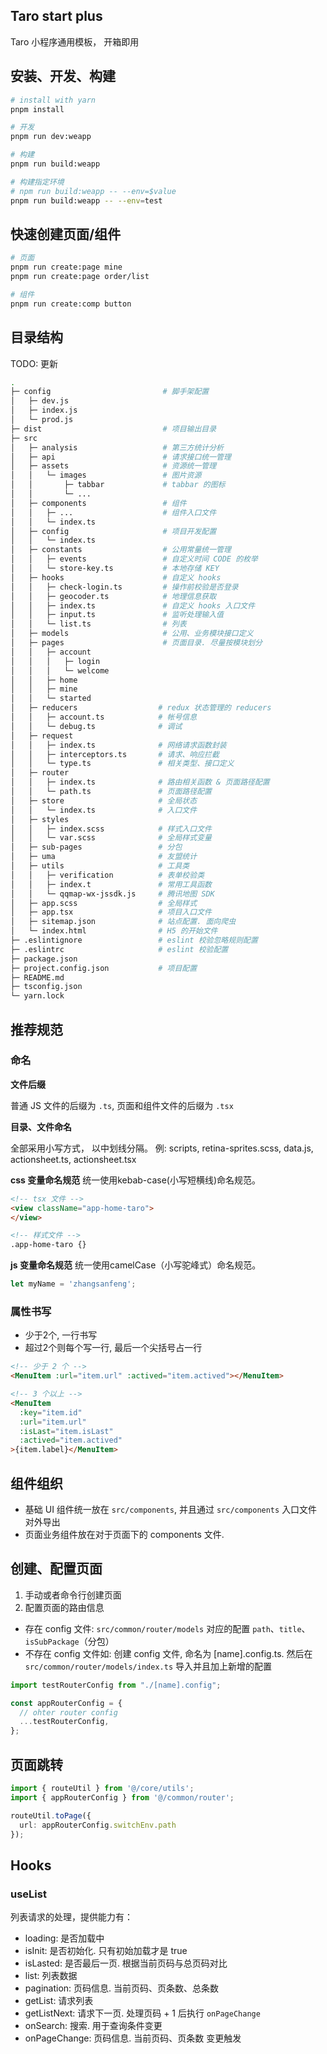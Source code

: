 ## Taro start plus
Taro 小程序通用模板， 开箱即用


## 安装、开发、构建

```bash
# install with yarn
pnpm install

# 开发
pnpm run dev:weapp

# 构建
pnpm run build:weapp

# 构建指定环境
# npm run build:weapp -- --env=$value
pnpm run build:weapp -- --env=test
```

## 快速创建页面/组件
```bash
# 页面
pnpm run create:page mine
pnpm run create:page order/list

# 组件
pnpm run create:comp button
```


## 目录结构 
TODO: 更新
```bash
.
├─ config                         # 脚手架配置
│   ├─ dev.js
│   ├─ index.js
│   └─ prod.js
├─ dist                           # 项目输出目录
├─ src
│   ├─ analysis                   # 第三方统计分析
│   ├─ api                        # 请求接口统一管理
│   ├─ assets                     # 资源统一管理
│   │   └─ images                 # 图片资源
│   │       ├─ tabbar             # tabbar 的图标
│   │       └─ ...
│   ├─ components                 # 组件
│   │   ├─ ...                    # 组件入口文件
│   │   └─ index.ts
│   ├─ config                     # 项目开发配置
│   │   └─ index.ts
│   ├─ constants                  # 公用常量统一管理
│   │   ├─ events                 # 自定义时间 CODE 的枚举
│   │   └─ store-key.ts           # 本地存储 KEY
│   ├─ hooks                      # 自定义 hooks
│   │   ├─ check-login.ts         # 操作前校验是否登录
│   │   ├─ geocoder.ts            # 地理信息获取
│   │   ├─ index.ts               # 自定义 hooks 入口文件
│   │   ├─ input.ts               # 监听处理输入值
│   │   └─ list.ts                # 列表
│   ├─ models                     # 公用、业务模块接口定义
│   ├─ pages                      # 页面目录. 尽量按模块划分
│   │   ├─ account
│   │   │   ├─ login
│   │   │   └─ welcome
│   │   ├─ home
│   │   ├─ mine
│   │   └─ started
│   ├─ reducers                  # redux 状态管理的 reducers
│   │   ├─ account.ts            # 帐号信息
│   │   └─ debug.ts              # 调试
│   ├─ request
│   │   ├─ index.ts              # 网络请求函数封装
│   │   ├─ interceptors.ts       # 请求、响应拦截
│   │   └─ type.ts               # 相关类型、接口定义
│   ├─ router
│   │   ├─ index.ts              # 路由相关函数 & 页面路径配置
│   │   └─ path.ts               # 页面路径配置
│   ├─ store                     # 全局状态
│   │   └─ index.ts              # 入口文件
│   ├─ styles
│   │   ├─ index.scss            # 样式入口文件
│   │   └─ var.scss              # 全局样式变量
│   ├─ sub-pages                 # 分包
│   ├─ uma                       # 友盟统计
│   ├─ utils                     # 工具类
│   │   ├─ verification          # 表单校验类
│   │   ├─ index.t               # 常用工具函数
│   │   └─ qqmap-wx-jssdk.js     # 腾讯地图 SDK
│   ├─ app.scss                  # 全局样式
│   ├─ app.tsx                   # 项目入口文件
│   ├─ sitemap.json              # 站点配置. 面向爬虫
│   └─ index.html                # H5 的开始文件
├─ .eslintignore                 # eslint 校验忽略规则配置
├─ .eslintrc                     # eslint 校验配置
├─ package.json
├─ project.config.json           # 项目配置
├─ README.md
├─ tsconfig.json
└─ yarn.lock
```


## 推荐规范

### 命名

**文件后缀**

普通 JS 文件的后缀为 `.ts`, 页面和组件文件的后缀为 `.tsx` 

**目录、文件命名**

全部采用小写方式， 以中划线分隔。
例: scripts, retina-sprites.scss, data.js, actionsheet.ts, actionsheet.tsx


**css 变量命名规范**
统一使用kebab-case(小写短横线)命名规范。

```html
<!-- tsx 文件 -->
<view className="app-home-taro">
</view>

<!-- 样式文件 -->
.app-home-taro {}
```

**js 变量命名规范**
统一使用camelCase（小写驼峰式）命名规范。

```js
let myName = 'zhangsanfeng';
```

### 属性书写
- 少于2个, 一行书写
- 超过2个则每个写一行, 最后一个尖括号占一行
 
```html
<!-- 少于 2 个 -->
<MenuItem :url="item.url" :actived="item.actived"></MenuItem>

<!-- 3 个以上 -->
<MenuItem
  :key="item.id"
  :url="item.url"
  :isLast="item.isLast"
  :actived="item.actived"
>{item.label}</MenuItem>
```


## 组件组织

- 基础 UI 组件统一放在 `src/components`, 并且通过 `src/components` 入口文件对外导出
- 页面业务组件放在对于页面下的 components 文件.


## 创建、配置页面
1. 手动或者命令行创建页面
2. 配置页面的路由信息
  - 存在 config 文件: `src/common/router/models` 对应的配置 `path`、`title`、`isSubPackage`（分包）
  - 不存在 config 文件如: 创建 config 文件, 命名为 [name].config.ts. 然后在 `src/common/router/models/index.ts` 导入并且加上新增的配置

  ```ts
  import testRouterConfig from "./[name].config";

  const appRouterConfig = {
    // ohter router config
    ...testRouterConfig,
  };

  ```

## 页面跳转
```ts
import { routeUtil } from '@/core/utils';
import { appRouterConfig } from '@/common/router';

routeUtil.toPage({
  url: appRouterConfig.switchEnv.path
});

```

## Hooks

### useList
列表请求的处理，提供能力有：
- loading: 是否加载中
- isInit: 是否初始化. 只有初始加载才是 true
- isLasted: 是否最后一页. 根据当前页码与总页码对比
- list: 列表数据
- pagination: 页码信息. 当前页码、页条数、总条数
- getList: 请求列表
- getListNext: 请求下一页. 处理页码 + 1 后执行 `onPageChange`
- onSearch: 搜索. 用于查询条件变更
- onPageChange: 页码信息. 当前页码、页条数 变更触发



